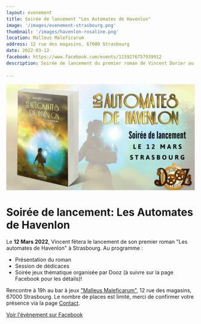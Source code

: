 ```yaml
---
layout: evenement
title: Soirée de lancement "Les Automates de Havenlon"
image: '/images/evenement-strasbourg.png'
thumbnail: '/images/havenlon-rosaline.png'
location: Malleus Maleficarum
address: 12 rue des magasins, 67000 Strasbourg
date: 2022-03-12
facebook: https://www.facebook.com/events/1159276757939912
description: Soirée de lancement du premier roman de Vincent Dorier au bar à jeu "Malleus Maleficarum" de Strasbourg.

---
```


![](/images/evenement-strasbourg.png)

# Soirée de lancement: Les Automates de Havenlon

Le **12 Mars 2022**, Vincent fêtera le lancement de son premier roman "Les automates de Havenlon" à Strasbourg.
Au programme :

- Présentation du roman
- Session de dédicaces
- Soirée jeux thématique organisée par Dooz (à suivre sur la page Facebook pour les détails)!

Rencontre à 19h au bar à jeux
<a href="https://www.doozescape.com/en/board-game-bars/malleus-maleficarum/" target="_blank">"Malleus Maleficarum"</a>,
12 rue des magasins, 67000 Strasbourg.
Le nombre de places est limité, merci de confirmer votre présence via la page [Contact](/contact/).

<a href="{{ page.facebook }}" target="_blank">
<i class="fab fa-facebook"></i> Voir l'évènement sur Facebook
</a>
